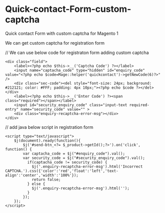 # Quick-contact-Form-custom-captcha
Quick contact Form with custom captcha for Magento 1

We can get custom captcha for registration form 

// We can use below code for registraton form adding custom captcha
```
<div class="field">
    <label><?php echo $this->__('Captcha Code') ?></label>
    <input name="captacha_code" type="hidden" id="enquiry_code" value="<?php echo $code=Mage::helper('quickcontact')->getNewCode(6)?>" />
    <div class="sec-code"><del style="font-size: 24px; background: #212121; color: #FFF; padding: 4px 10px;"><?php echo $code ?></del></div>
    <label><?php echo $this->__('Enter Code') ?><span class="required"></span></label>
    <input id="security_enquiry_code" class="input-text required-entry" name="security_code" value="" >
    <div class="enquiry-recaptcha-error-msg"></div>
</div>
```
// add java below script in registration form
```
<script type="text/javascript">
    $j(document).ready(function(){
        $j('#send-btn_<?= $_product->getId();?>').on('click', function() {
        var captacha_code = $j("#enquiry_code").val();
        var security_code = $j("#security_enquiry_code").val();
          if(captacha_code != security_code) {
            $j('.enquiry-recaptcha-error-msg').html('Incorrect CAPTCHA.').css({'color':'red','float':'left','text-align':'center','width':'100%'});
            return false;
          } else {
            $j('.enquiry-recaptcha-error-msg').html('');
          }
        });
    });
</script> 
```

